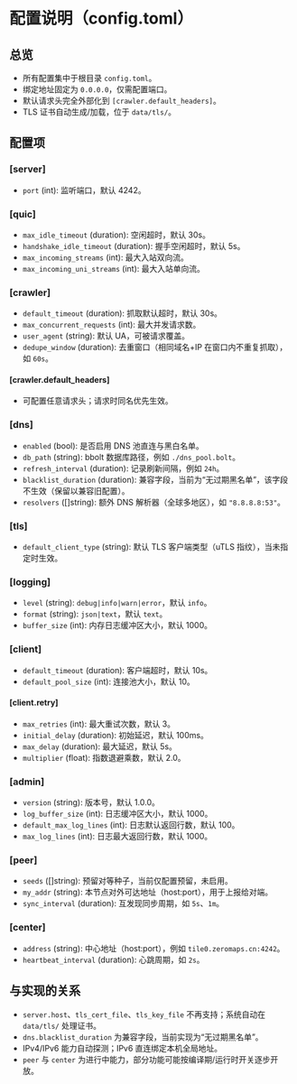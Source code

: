 # 配置说明（config.toml）

## 总览

- 所有配置集中于根目录 `config.toml`。
- 绑定地址固定为 `0.0.0.0`，仅需配置端口。
- 默认请求头完全外部化到 `[crawler.default_headers]`。
- TLS 证书自动生成/加载，位于 `data/tls/`。

## 配置项

### [server]
- `port` (int): 监听端口，默认 4242。

### [quic]
- `max_idle_timeout` (duration): 空闲超时，默认 30s。
- `handshake_idle_timeout` (duration): 握手空闲超时，默认 5s。
- `max_incoming_streams` (int): 最大入站双向流。
- `max_incoming_uni_streams` (int): 最大入站单向流。

### [crawler]
- `default_timeout` (duration): 抓取默认超时，默认 30s。
- `max_concurrent_requests` (int): 最大并发请求数。
- `user_agent` (string): 默认 UA，可被请求覆盖。
- `dedupe_window` (duration): 去重窗口（相同域名+IP 在窗口内不重复抓取），如 `60s`。

#### [crawler.default_headers]
- 可配置任意请求头；请求时同名优先生效。

### [dns]
- `enabled` (bool): 是否启用 DNS 池直连与黑白名单。
- `db_path` (string): bbolt 数据库路径，例如 `./dns_pool.bolt`。
- `refresh_interval` (duration): 记录刷新间隔，例如 `24h`。
- `blacklist_duration` (duration): 兼容字段，当前为“无过期黑名单”，该字段不生效（保留以兼容旧配置）。
- `resolvers` ([]string): 额外 DNS 解析器（全球多地区），如 `"8.8.8.8:53"`。

### [tls]
- `default_client_type` (string): 默认 TLS 客户端类型（uTLS 指纹），当未指定时生效。

### [logging]
- `level` (string): `debug|info|warn|error`，默认 `info`。
- `format` (string): `json|text`，默认 `text`。
- `buffer_size` (int): 内存日志缓冲区大小，默认 1000。

### [client]
- `default_timeout` (duration): 客户端超时，默认 10s。
- `default_pool_size` (int): 连接池大小，默认 10。

#### [client.retry]
- `max_retries` (int): 最大重试次数，默认 3。
- `initial_delay` (duration): 初始延迟，默认 100ms。
- `max_delay` (duration): 最大延迟，默认 5s。
- `multiplier` (float): 指数退避乘数，默认 2.0。

### [admin]
- `version` (string): 版本号，默认 1.0.0。
- `log_buffer_size` (int): 日志缓冲区大小，默认 1000。
- `default_max_log_lines` (int): 日志默认返回行数，默认 100。
- `max_log_lines` (int): 日志最大返回行数，默认 1000。

### [peer]
- `seeds` ([]string): 预留对等种子，当前仅配置预留，未启用。
- `my_addr` (string): 本节点对外可达地址（host:port），用于上报给对端。
- `sync_interval` (duration): 互发现同步周期，如 `5s`、`1m`。

### [center]
- `address` (string): 中心地址（host:port），例如 `tile0.zeromaps.cn:4242`。
- `heartbeat_interval` (duration): 心跳周期，如 `2s`。

## 与实现的关系

- `server.host`、`tls_cert_file`、`tls_key_file` 不再支持；系统自动在 `data/tls/` 处理证书。
- `dns.blacklist_duration` 为兼容字段，当前实现为“无过期黑名单”。
- IPv4/IPv6 能力自动探测；IPv6 直连绑定本机全局地址。
 - `peer` 与 `center` 为进行中能力，部分功能可能按编译期/运行时开关逐步开放。

